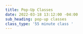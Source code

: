 ```yaml
---
title: Pop-Up Classes
date: 2022-03-18 13:12:00 -04:00
sub_heading: pop-up classes
class_type: '55 minute class '
---
```


